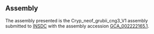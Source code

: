 

Assembly
--------

The assembly presented is the Cryp\_neof\_grubii\_cng3\_V1 assembly
submitted to [INSDC](http://www.insdc.org) with the assembly accession
[GCA\_002222165.1](http://www.ebi.ac.uk/ena/data/view/GCA_002222165.1).
